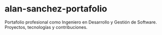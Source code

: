 # alan-sanchez-portafolio
Portafolio profesional como Ingeniero en Desarrollo y Gestión de Software. Proyectos, tecnologías y contribuciones.  
